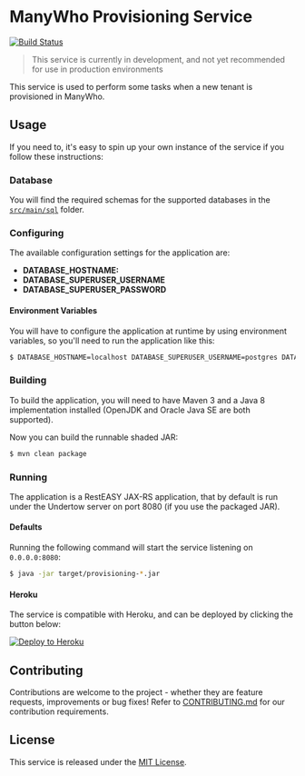 ManyWho Provisioning Service
============================

[![Build Status](https://travis-ci.org/manywho/service-provisioning.svg)](https://travis-ci.org/manywho/service-provisioning)

> This service is currently in development, and not yet recommended for use in production environments

This service is used to perform some tasks when a new tenant is provisioned in ManyWho.

## Usage

If you need to, it's easy to spin up your own instance of the service if you follow these instructions:

### Database

You will find the required schemas for the supported databases in the [`src/main/sql`](src/main/sql) folder.

### Configuring

The available configuration settings for the application are:

* **DATABASE_HOSTNAME:**
* **DATABASE_SUPERUSER_USERNAME**
* **DATABASE_SUPERUSER_PASSWORD**

#### Environment Variables

You will have to configure the application at runtime by using environment variables, so you'll need to run the
application like this:

```bash
$ DATABASE_HOSTNAME=localhost DATABASE_SUPERUSER_USERNAME=postgres DATABASE_SUPERUSER_PASSWORD=password java -jar target/provisioning-*.jar
```

### Building

To build the application, you will need to have Maven 3 and a Java 8 implementation installed (OpenJDK and Oracle Java SE
are both supported).

Now you can build the runnable shaded JAR:

```bash
$ mvn clean package
```

### Running

The application is a RestEASY JAX-RS application, that by default is run under the Undertow server on port 8080 (if you
use the packaged JAR).

#### Defaults

Running the following command will start the service listening on `0.0.0.0:8080`:

```bash
$ java -jar target/provisioning-*.jar
```

#### Heroku

The service is compatible with Heroku, and can be deployed by clicking the button below:

[![Deploy to Heroku](https://www.herokucdn.com/deploy/button.svg)](https://heroku.com/deploy?template=https://github.com/manywho/service-provisioning)

## Contributing

Contributions are welcome to the project - whether they are feature requests, improvements or bug fixes! Refer to 
[CONTRIBUTING.md](CONTRIBUTING.md) for our contribution requirements.

## License

This service is released under the [MIT License](https://opensource.org/licenses/MIT).